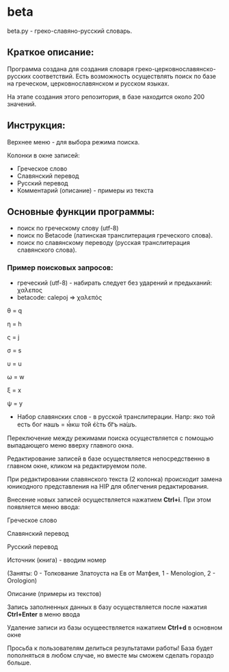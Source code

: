 # beta
beta.py - греко-славяно-русский словарь.

## Краткое описание:

Программа создана для создания словаря греко-церковнославянско-русских соответствий. 
Есть возможность осуществлять поиск по базе на греческом, церковнославянском 
и русском языках.

На этапе создания этого репозитория, в базе находится около 200 значений.

## Инструкция:

Верхнее меню - для выбора режима поиска.

Колонки в окне записей:

* Греческое слово
* Славянский перевод
* Русский перевод
* Комментарий (описание) - примеры из текста 

## Основные функции программы:

* поиск по греческому слову (utf-8)
* поиск по Betacode (латинская транслитерация греческого слова). 
* поиск по славянскому переводу (русская транслитерация славянского слова).

### Пример поисковых запросов: 

* греческий (utf-8) - набирать следует без ударений и предыханий: χαλεπος
* betacode: calepoj => χαλεπός

θ = q

η = h

ς = j

σ = s

υ = u

ω = w

ξ = x

ψ = y

* Набор славянских слов - в русской транслитерации. Напр: яко той есть бог нашъ = ꙗ҆́кѡ то́й є҆́сть бг҃ъ на́шъ.

Переключение между режимами поиска осуществляется с помощью выпадающего меню вверху главного окна.

Редактирование записей в базе осуществляется непосредственно в главном окне, кликом на редактируемом поле.

При редактировании славянского текста (2 колонка) происходит замена юникодного представления на HIP для облегчения редактирования.

Внесение новых записей осуществляется нажатием **Ctrl+i**. 
При этом появляется меню ввода:

Греческое слово

Славянский перевод

Русский перевод

Источник (книга) - вводим номер

(Заняты: 0 - Толкование Златоуста на Ев от Матфея, 1 - Menologion, 2 - Orologion)

Описание (примеры из текстов)

Запись заполненных данных в базу осуществляется после нажатия **Ctrl+Enter** в меню ввода

Удаление записи из базы осущеествляется нажатием **Ctrl+d** в основном окне

Просьба к пользователям делиться результатами работы! База будет пополняться в любом случае, но вместе мы сможем сделать гораздо больше.
